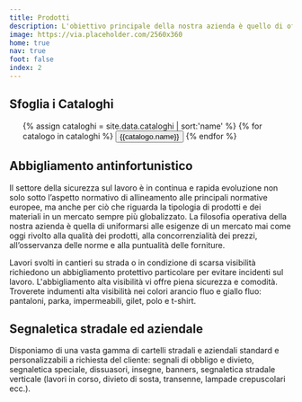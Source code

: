 ```yaml
---
title: Prodotti
description: L'obiettivo principale della nostra azienda è quello di offrire al cliente tutto ciò di cui ha bisogno, potendo contare sulla nostra professionalità e competenza.
image: https://via.placeholder.com/2560x360
home: true
nav: true
foot: false
index: 2
---
```

## Sfoglia i Cataloghi
<ul>
{% assign cataloghi = site.data.cataloghi | sort:'name' %}
{% for catalogo in cataloghi %}
    <!-- <li><a href="{{catalogo.link}}">{{catalogo.name}}</a></li> -->
    <button onclick="location.href='{{catalogo.link}}'" type="button">{{catalogo.name}}</button>
{% endfor %}
</ul>



## Abbigliamento antinfortunistico

Il settore della sicurezza sul lavoro è in continua e rapida evoluzione non solo sotto l’aspetto normativo di allineamento alle principali normative europee, ma anche per ciò che riguarda la tipologia di prodotti e dei materiali in un mercato sempre più globalizzato. La filosofia operativa della nostra azienda è quella di uniformarsi alle esigenze di un mercato mai come oggi rivolto alla qualità dei prodotti, alla concorrenzialità dei prezzi, all’osservanza delle norme e alla puntualità delle forniture.

Lavori svolti in cantieri su strada o in condizione di scarsa visibilità richiedono un abbigliamento protettivo particolare per evitare incidenti sul lavoro. L'abbigliamento alta visibilità vi offre piena sicurezza e comodità. Troverete indumenti alta visibilità nei colori arancio fluo e giallo fluo: pantaloni, parka, impermeabili, gilet, polo e t-shirt.

## Segnaletica stradale ed aziendale

Disponiamo di una vasta gamma di cartelli stradali e aziendali standard e personalizzabili a richiesta del cliente: segnali di obbligo e divieto, segnaletica speciale, dissuasori, insegne, banners, segnaletica stradale verticale (lavori in corso, divieto di sosta, transenne, lampade crepuscolari ecc.).